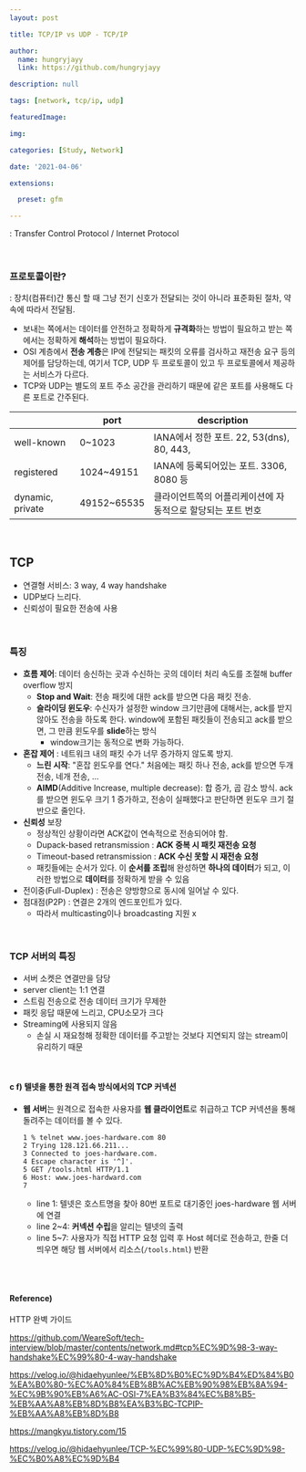 ```yaml
---
layout: post

title: TCP/IP vs UDP - TCP/IP

author: 
  name: hungryjayy
  link: https://github.com/hungryjayy

description: null

tags: [network, tcp/ip, udp]

featuredImage: 

img: 

categories: [Study, Network]

date: '2021-04-06'

extensions:

  preset: gfm

---
```


: Transfer Control Protocol / Internet Protocol

 <br>

### 프로토콜이란?

: 장치(컴퓨터)간 통신 할 때 그냥 전기 신호가 전달되는 것이 아니라 표준화된 절차, 약속에 따라서 전달됨.

* 보내는 쪽에서는 데이터를 안전하고 정확하게 **규격화**하는 방법이 필요하고 받는 쪽에서는 정확하게 **해석**하는 방법이 필요하다.
* OSI 계층에서 **전송 계층**은 IP에 전달되는 패킷의 오류를 검사하고 재전송 요구 등의 제어를 담당하는데, 여기서 TCP, UDP 두 프로토콜이 있고 두 프로토콜에서 제공하는 서비스가 다르다.
* TCP와 UDP는 별도의 포트 주소 공간을 관리하기 때문에 같은 포트를 사용해도 다른 포트로 간주된다.

|                  | port        | description                                                 |
| ---------------- | ----------- | ----------------------------------------------------------- |
| well-known       | 0~1023      | IANA에서 정한 포트. 22, 53(dns), 80, 443,                   |
| registered       | 1024~49151  | IANA에 등록되어있는 포트. 3306, 8080 등                     |
| dynamic, private | 49152~65535 | 클라이언트쪽의 어플리케이션에 자동적으로 할당되는 포트 번호 |

<br>

## TCP

* 연결형 서비스: 3 way, 4 way handshake
* UDP보다 느리다.
* 신뢰성이 필요한 전송에 사용

<br>

### 특징

* **흐름 제어**: 데이터 송신하는 곳과 수신하는 곳의 데이터 처리 속도를 조절해 buffer overflow 방지
  * **Stop and Wait**: 전송 패킷에 대한 ack를 받으면 다음 패킷 전송.
  * **슬라이딩 윈도우**: 수신자가 설정한 window 크기만큼에 대해서는, ack를 받지 않아도 전송을 하도록 한다. window에 포함된 패킷들이 전송되고 ack를 받으면, 그 만큼 윈도우를 **slide**하는 방식
    * window크기는 동적으로 변화 가능하다.
* **혼잡 제어** : 네트워크 내의 패킷 수가 너무 증가하지 않도록 방지.
  * **느린 시작**: "혼잡 윈도우를 연다." 처음에는 패킷 하나 전송, ack를 받으면 두개 전송, 네개 전송, ...
  * **AIMD**(Additive Increase, multiple decrease): 합 증가, 곱 감소 방식. ack를 받으면 윈도우 크기 1 증가하고, 전송이 실패했다고 판단하면 윈도우 크기 절반으로 줄인다.
* **신뢰성** 보장
  * 정상적인 상황이라면 ACK값이 연속적으로 전송되어야 함.
  * Dupack-based retransmission : **ACK 중복 시 패킷 재전송 요청**
  * Timeout-based retransmission : **ACK 수신 못할 시 재전송 요청**
  * 패킷들에는 순서가 있다. 이 **순서를 조립**해 완성하면 **하나의 데이터**가 되고, 이러한 방법으로 **데이터**를 정확하게 받을 수 있음
* 전이중(Full-Duplex) : 전송은 양방향으로 동시에 일어날 수 있다.
* 점대점(P2P) : 연결은 2개의 엔드포인트가 있다.
  * 따라서 multicasting이나 broadcasting 지원 x

<br>

### TCP 서버의 특징

* 서버 소켓은 연결만을 담당
* server client는 1:1 연결
* 스트림 전송으로 전송 데이터 크기가 무제한
* 패킷 응답 때문에 느리고, CPU소모가 크다
* Streaming에 사용되지 않음
  * 손실 시 재요청해 정확한 데이터를 주고받는 것보다 지연되지 않는 stream이 유리하기 때문

<br>

#### c f) 텔넷을 통한 원격 접속 방식에서의 TCP 커넥션

* **웹 서버**는 원격으로 접속한 사용자를 **웹 클라이언트**로 취급하고 TCP 커넥션을 통해 돌려주는 데이터를 볼 수 있다.

  ``` http
  1 % telnet www.joes-hardware.com 80
  2 Trying 128.121.66.211...
  3 Connected to joes-hardware.com.
  4 Escape character is '^]'.
  5 GET /tools.html HTTP/1.1
  6 Host: www.joes-hardward.com
  7 
  ```

  * line 1: 텔넷은 호스트명을 찾아 80번 포트로 대기중인 joes-hardware 웹 서버에 연결
  * line 2~4: **커넥션 수립**을 알리는 텔넷의 출력
  * line 5~7: 사용자가 직접 HTTP 요청 입력 후 Host 헤더로 전송하고, 한줄 더 띄우면 해당 웹 서버에서 리소스(`/tools.html`) 반환

<br><br>

#### Reference)

HTTP 완벽 가이드

https://github.com/WeareSoft/tech-interview/blob/master/contents/network.md#tcp%EC%9D%98-3-way-handshake%EC%99%80-4-way-handshake

https://velog.io/@hidaehyunlee/%EB%8D%B0%EC%9D%B4%ED%84%B0%EA%B0%80-%EC%A0%84%EB%8B%AC%EB%90%98%EB%8A%94-%EC%9B%90%EB%A6%AC-OSI-7%EA%B3%84%EC%B8%B5-%EB%AA%A8%EB%8D%B8%EA%B3%BC-TCPIP-%EB%AA%A8%EB%8D%B8

https://mangkyu.tistory.com/15

https://velog.io/@hidaehyunlee/TCP-%EC%99%80-UDP-%EC%9D%98-%EC%B0%A8%EC%9D%B4

